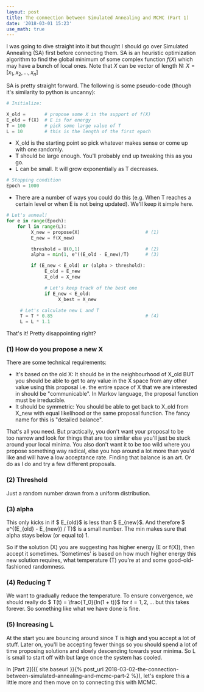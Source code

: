 ```yaml
---
layout: post
title: The connection between Simulated Annealing and MCMC (Part 1)
date: '2018-03-01 15:23'
use_math: true
---
```


I was going to dive straight into it but thought I should go over Simulated Annealing (SA) first before connecting them. SA is an heuristic optimization algorithm to find the global minimum of some complex function $f(X)$ which may have a bunch of local ones. Note that $X$ can be vector of length N: $X = [x_1, x_2, ..., x_n]$

SA is pretty straight forward. The following is some pseudo-code (though it's similarity to python is uncanny):

```python
# Initialize:

X_old =       # propose some X in the support of f(X)
E_old = f(X)  # E is for energy
T = 100       # pick some large value of T
L = 10        # this is the length of the first epoch
```


- X_old is the starting point so pick whatever makes sense or come up with one randomly.
- T should be large enough. You'll probably end up tweaking this as you go.
- L can be small. It will grow exponentially as T decreases.

```python
# Stopping condition
Epoch = 1000
```

- There are a number of ways you could do this (e.g. When T reaches a certain level or when E is not being updated). We'll keep it simple here.

```python
# Let's anneal!
for e in range(Epoch):
    for l in range(L):
         X_new = propose(X)                        # (1)
         E_new = f(X_new)

         threshold = U(0,1)                        # (2)
         alpha = min(1, e^((E_old - E_new)/T)      # (3)

         if (E_new < E_old) or (alpha > threshold):
              E_old = E_new
              X_old = X_new

              # Let's keep track of the best one
              if E_new < E_old:
                   X_best = X_new

     # Let's calculate new L and T
     T = T * 0.85                                  # (4)
     L = L * 1.1   
```

That's it! Pretty disappointing right?

### (1) How do you propose a new X

There are some technical requirements:

- It's based on the old X: It should be in the neighbourhood of X_old BUT you should be able to get to any value in the X space from any other value using this proposal i.e. the entire space of X that we are interested in should be "communicable". In Markov language, the proposal function must be irreducible.
- It should be symmetric: You should be able to get back to X_old from X_new with equal likelihood or the same proposal function. The fancy name for this is "detailed balance".

That's all you need. But practically, you don't want your proposal to be too narrow and look for things that are too similar else you'll just be stuck around your local minima. You also don't want it to be too wild where you propose something way radical, else you hop around a lot more than you'd like and will have a low acceptance rate. Finding that balance is an art. Or do as I do and try a few different proposals.

### (2) Threshold

Just a random number drawn from a uniform distribution.

### (3) alpha

This only kicks in if $ E_{old}$ is less than $ E_{new}$. And therefore $ e^{(E_{old} - E_{new}) / T}$ is a small number. The min makes sure that alpha stays below (or equal to) 1.

So if the solution (X) you are suggesting has higher energy (E or f(X)), then accept it sometimes. 'Sometimes' is based on how much higher energy this new solution requires, what temperature (T) you're at and some good-old-fashioned randomness.

### (4) Reducing T

We want to gradually reduce the temperature. To ensure convergence, we should really do $ T(t) = \frac{T_0}{ln(1 + t)}$ for $t = 1, 2, ...$ but this takes forever. So something like what we have done is fine.

### (5) Increasing L

At the start you are bouncing around since T is high and you accept a lot of stuff. Later on, you'll be accepting fewer things so you should spend a lot of time proposing solutions and slowly descending towards your minima. So L is small to start off with but large once the system has cooled.

In [Part 2]({{ site.baseurl }}{% post_url 2018-03-02-the-connection-between-simulated-annealing-and-mcmc-part-2 %}), let's explore this a little more and then move on to connecting this with MCMC.
